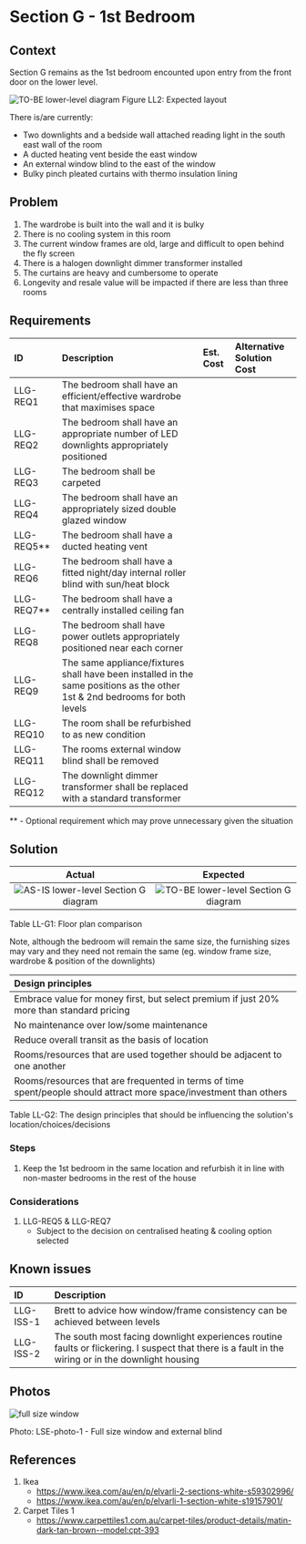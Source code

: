 # Section G - 1st Bedroom

## Context

Section G remains as the 1st bedroom encounted upon entry from the front door on the lower level.

![TO-BE lower-level diagram](Lower-Level-TO-BE-sections.svg)
Figure LL2: Expected layout

There is/are currently:
* Two downlights and a bedside wall attached reading light in the south east wall of the room
* A ducted heating vent beside the east window
* An external window blind to the east of the window
* Bulky pinch pleated curtains with thermo insulation lining


## Problem

1. The wardrobe is built into the wall and it is bulky
2. There is no cooling system in this room
3. The current window frames are old, large and difficult to open behind the fly screen
4. There is a halogen downlight dimmer transformer installed
5. The curtains are heavy and cumbersome to operate
6. Longevity and resale value will be impacted if there are less than three rooms


## Requirements

|ID|Description|Est. Cost|Alternative Solution Cost|
|:---|:---|:---|:---|
|LLG-REQ1|The bedroom shall have an efficient/effective wardrobe that maximises space|||
|LLG-REQ2|The bedroom shall have an appropriate number of LED downlights appropriately positioned|||
|LLG-REQ3|The bedroom shall be carpeted|||
|LLG-REQ4|The bedroom shall have an appropriately sized double glazed window|||
|LLG-REQ5**|The bedroom shall have a ducted heating vent|||
|LLG-REQ6|The bedroom shall have a fitted night/day internal roller blind with sun/heat block|||
|LLG-REQ7**|The bedroom shall have a centrally installed ceiling fan|||
|LLG-REQ8|The bedroom shall have power outlets appropriately positioned near each corner|||
|LLG-REQ9|The same appliance/fixtures shall have been installed in the same positions as the other 1st & 2nd bedrooms for both levels|||
|LLG-REQ10|The room shall be refurbished to as new condition|||
|LLG-REQ11|The rooms external window blind shall be removed||
|LLG-REQ12|The downlight dimmer transformer shall be replaced with a standard transformer|||

** - Optional requirement which may prove unnecessary given the situation


## Solution

|Actual|Expected|
|:---:|:---:|
|![AS-IS lower-level Section G diagram](Lower-Level-AS-IS-section-G.svg)|![TO-BE lower-level Section G diagram](Lower-Level-TO-BE-section-G.svg)|

Table LL-G1: Floor plan comparison

Note, although the bedroom will remain the same size, the furnishing sizes may vary and they need not remain the same (eg. window frame size, wardrobe & position of the downlights)

|Design principles|
|:---|
|Embrace value for money first, but select premium if just 20% more than standard pricing|
|No maintenance over low/some maintenance|
|Reduce overall transit as the basis of location|
|Rooms/resources that are used together should be adjacent to one another|
|Rooms/resources that are frequented in terms of time spent/people should attract more space/investment than others|

Table LL-G2: The design principles that should be influencing the solution's location/choices/decisions

### Steps

1. Keep the 1st bedroom in the same location and refurbish it in line with non-master bedrooms in the rest of the house  

### Considerations

1. LLG-REQ5 & LLG-REQ7
    - Subject to the decision on centralised heating & cooling option selected


## Known issues

|ID|Description|
|:---|:---|
|LLG-ISS-1|Brett to advice how window/frame consistency can be achieved between levels|
|LLG-ISS-2|The south most facing downlight experiences routine faults or flickering. I suspect that there is a fault in the wiring or in the downlight housing|


## Photos

![full size window](./photos/IMG_20201016_124830063.jpg)

Photo: LSE-photo-1 - Full size window and external blind


## References

1. Ikea
    - https://www.ikea.com/au/en/p/elvarli-2-sections-white-s59302996/
    - https://www.ikea.com/au/en/p/elvarli-1-section-white-s19157901/
2. Carpet Tiles 1
    - https://www.carpettiles1.com.au/carpet-tiles/product-details/matin-dark-tan-brown--model:cpt-393